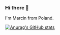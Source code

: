 ### Hi there 👋

I'm Marcin from Poland.

[![Anurag's GitHub stats](https://github-readme-stats.vercel.app/api?username=MarBor2000)](https://github.com/anuraghazra/github-readme-stats)

<!--
**MarBor2000/MarBor2000** is a ✨ _special_ ✨ repository because its `README.md` (this file) appears on your GitHub profile.

Here are some ideas to get you started:

- 🔭 I’m currently working on ...
- 🌱 I’m currently learning ...
- 👯 I’m looking to collaborate on ...
- 🤔 I’m looking for help with ...
- 💬 Ask me about ...
- 📫 How to reach me: ...
- 😄 Pronouns: ...
- ⚡ Fun fact: ...
-->
